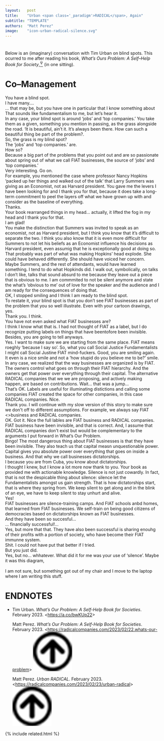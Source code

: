 ```yaml
---
layout:   post
title:    "Urban <span class='_paradigm'>RADICAL</span>, Again"
subtitle: "TEMPLATE"
authors:  "Matt Perez"
image:    "icon-urban-radical-silence.svg"
---
```


<div style="display:none;">
 <p>An (imaginary) conversation with Tim Urban on blind spots.</p>
</div>

<h1></h1>
 <p>Below is an (imaginary) conversation with Tim Urban on blind spots. This ocurred to me after reading his book, <em>What&rsquo;s Ours Problem: A Self&ndash;Help Book for Society</em>,<a href="#en01"><sup id="bm01">&hairsp;&nabla;&hairsp;</sup></a> (in one sitting).</p>

<h1>Co&ndash;Management</h1>
 <div class="_quotespan">You have a blind spot.</div>
 <div class="_quotespan">I have many&hellip;.</div>
 <div class="_quotespan">&hellip; that may be, but you have one in particular that I know something about</div>
 <div class="_quotespan">That sounds like fundamentalism to me, but let&rsquo;s hear it.</div>
 <div class="_quotespan">In any case, your blind spot is around &lsquo;jobs&rsquo; and &lsquo;top companies.&rsquo; You take them as a given, something you mention in passing, as the grass alongside the road. &lsquo;It is beautiful, ain&rsquo;t it. It&rsquo;s always been there. How can such a beautiful thing be part of the problem?.</div>
 <div class="_quotespan">So, the grass is my blind spot?</div>
 <div class="_quotespan">The &lsquo;jobs&rsquo; and &lsquo;top companies.&rsquo; are.</div>
 <div class="_quotespan">How so?</div>
 <div class="_quotespan">Because a big part of the problems that you point out and are so passionate about <span style="font-style:normal; ">spring out</span> of what we call <span class="_paradigm">FIAT</span> businesses, the source of &lsquo;jobs&rsquo; and &lsquo;top companies.&rsquo;</div>
 <div class="_quotespan">Very interesting. Go on.</div>
 <div class="_quotespan">For example, you mentioned the case where professor Nancy Hopkins &lsquo;packed up her things and walked out of the talk&rsquo; that Larry Summers was giving as an Economist, not as Harvard president. You gave me the levers I have been looking for and I thank you for that, because it does take a long-term commitment to peel the layers off what we have grown up with and consider as the baseline of everything.</div>
 <div class="_quotespan">Thanks.</div>
 <div class="_quotespan">Your book rearranged things in my head&hellip; actually, <span style="font-style:normal; ">it lifted the fog in my head</span> and I thank you for that.</div>
 <div class="_quotespan">I am glad!</div>
 <div class="_quotespan">You make the distinction that Summers was invited to speak as an economist, not as Harvard president, but I think you know that it&rsquo;s difficult to separate the two. I think you also know that it is even more difficult for Summers to not let his beliefs as an Economist influence his decisions as Harvard president, even assumig that he is exceptionally good at doing so. That probably was part of what was making Hopkins&rsquo; head explode. She could have behaved differently. She should have voiced her concern. Maybe Summers, <span style="font-style:normal; ">and the rest of attendants</span>, would have learned something. I tend to do what Hopkinds did. I walk out, symbolically, on talks I don&rsquo;t like, talks that sound absurd to me because they leave out a piece that is obvious to me. I am commmited to not be silent anymore and state the what&rsquo;s &lsquo;obvious to me&rsquo; out of love for the speaker <span style="font-style:normal; ">and the audience</span> and I am ready for the consequences of doing that.</div>
 <div class="_quotespan">OK, I stopped smiling and I think I am ready to the blind spot.</div>
 <div class="_quotespan">To restate it, your blind spot is that you don&rsquo;t see <span class="_paradigm">FIAT</span> businesses as part of the problem that you so well illustrate. Even with your cartoon drawings, yes.</div>
 <div class="_quotespan">Thank you. I think.</div>
 <div class="_quotespan">You have not even asked what <span class="_paradigm">FIAT</span> businesses are?</div>
 <div class="_quotespan">I think I know what that is. I had not thought of <span class="_paradigm">FIAT</span> as a label, but I do recognize putting labels on things that have beentofore been invisible. Besides, you are going to tell anyways.</div>
 <div class="_quotespan">Yes. I want to make sure we are starting from the same place. <span class="_paradigm">FIAT</span> means roeghly &lsquo;because I say so&rsquo;. So, what you call Social Justice Fundamentalists I might call Social Justine <span class="_paradigm">FIAT</span> mind-fuckers. Good, you are smiling again.</div>
 <div class="_quotespan">It even is a nice smile and not a &lsquo;how stupid do you believe me to be?&rsquo; smile.</div>
 <div class="_quotespan">In any case, we realized that the way businesses are organized is by <span class="_paradigm">FIAT</span>. The owners control what goes on through their <span class="_paradigm">FIAT</span> hierarchy. And the owners get that power over everything through their capital. The alternative RADICAL companies that we we are proposing, and actively making happen, are based on contributions. Wait&hellip; that was a jump&hellip; </div>
 <div class="_quotespan">That&rsquo;s OK. Labels are useful for illuminating distictions and calling some companies <span class="_paradigm">FIAT</span> created the space for other companies, in this case <span class="_paradigm">RADICAL</span> companies. Nice.</div>
 <div class="_quotespan">Thank you. I will continue with my slow version of this story to make sure we don't off to different assumptions. For example, we always say <span class="_paradigm">FIAT</span> <<span style="font-style:normal; ">>business</span> and <span class="_paradigm">RADICAL</span> <span style="font-style:normal; ">companies</span>.</div>
 <div class="_quotespan">OK. Got it. Nice the full lables are <span class="_quotespan"><span class="_paradigm">FIAT</span> business</span> and <span class="_quotespan"><span class="_paradigm">RADICAL</span> companies</span>. <span class="_paradigm">FIAT</span> business have been invisible, and that is correct. And, I assume that <span class="_paradigm">RADICAL</span> companies don't exist but would be complementary to the arguments I put forward in <span style="font-style:normal; ">What&rsquo;s Our Problem</span>.</div>
 <div class="_quotespan">Bingo! The most dangerous thing about <span class="_paradigm">FIAT</span> businesses is that they have been invisible. They also teach us that capital measn unquestionable power. Capital gives you absolute power over everything that goes on inside a business. And that why we call businesses dictatorships.</div>
 <div class="_quotespan">I because you are from Cuba, you know about dictatorships.</div>
 <div class="_quotespan">I thought I knew, but I know a lot more now thank to you. Your book as provided me with actionable knowledge. Silence is not just cowardly. In fact, that is not the despicable thing about silence: silence let the Fundamentalists amongst us gain strength. That is how dictatorships start, that is where they spring from. We keep silent to get along and in the blink of an eye, we <span class="_quotespan">have to</spane> keep silent to stay unhurt and alive.</div>
 <div class="_quotespan">Yes!</div>
 <div class="_quotespan"><span class="_paradigm">FIAT</span> businesses are silence-training camps. And <span class="_paradigm">FIAT</span> schools anbd homes, that learned from <span class="_paradigm">FIAT</span> businesses. We self-train on being good citizens of democracies <span class="_quotespan">based on dictatorships</span> known as <span class="_paradigm">FIAT</span> businesses.</div>
 <div class="_quotespan">And they have been so succesful&hellip;</div>
 <div class="_quotespan">&hellip; financially successful!&hellip;</div>
 <div class="_quotespan">Yes, but more that that. They have also been successful is sharing enouhg of their profits with a portion of society, who have become their <span class="_paradigm">FIAT</span> immunne system.</div>
 <div class="_quotespan">Shit. I could not have put that better if I tried.</div>
 <div class="_quotespan">But you just did.</div>
 <div class="_quotespan">Yes, but no&hellip; whhatever. What did it for me was your use of &lsquo;silence&rsquo;. Maybe it was this diagram,</div>
 <div class="_center">
  <img
   src="/assets/img/pic-whats-our-problem-silence.svg"
   width="00%"
   alt="">
 </div>
 <div class="_quotespan">I am not sure, but something got out of my chair and I move to the laptop where I am writing this stuff.</div>
 <div class="_quotespan">

 </div>
 <div class="_quotespan">

<h1 class="_section">ENDNOTES</h1>
 <ul>
  <li id="en01">
   <p class="_list-item">
    Tim Urban.
    <em>What&rsquo;s Our Problem: A Self-Help Book for Societies</em>.
    February 2023.
    &lt;<a href="https://a.co/bwKUp22" target="_blank">https://a.co/bwKUp22</a>&gt;
   </p>
   <p class="_list-item">
    Matt Perez.
    <em>What&rsquo;s Our Problem: A Self-Help Book for Societies</em>.
    February 2023.
    &lt;<a href="https://radicalcompanies.com/2023/02/22/whats-our-problem" target="_blank">https://radicalcompanies.com/2023/02/22.whats-our-problem</a>&gt;
    <a class="_uparrow" href="#bm01"><img src="/assets/img/arrow-up-icon.png"></a>
   </p>
   <p class="_list-item">
    Matt Perez.
    <em>Urban <span class='_paradigm'>RADICAL</span></em>.
    February 2023.
    &lt;<a href="https://radicalcompanies.com/2023/02/23/urban-radical" target="_blank">https://radicalcompanies.com/2023/02/23/urban-radical</a>&gt;
    <a class="_uparrow" href="#bm01"><img src="/assets/img/arrow-up-icon.png"></a>
   </p>
  </li>
 </ul>

{% include related.html %}
